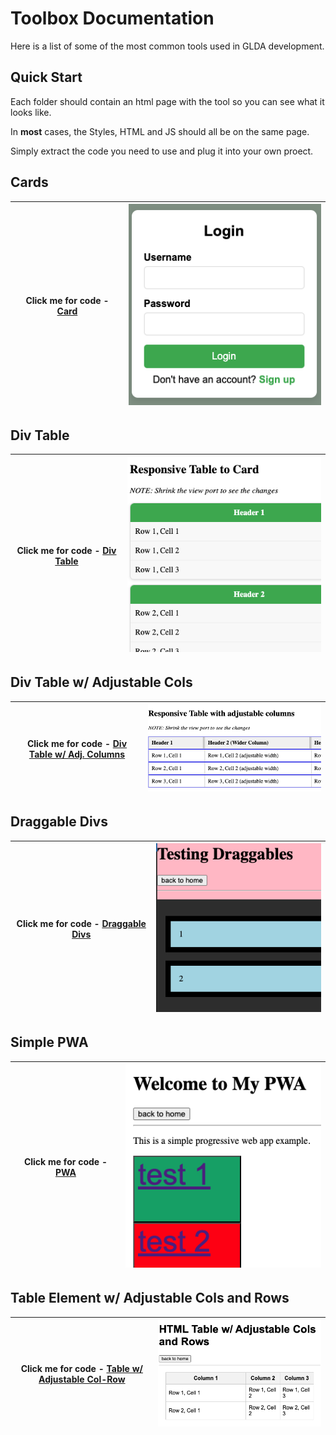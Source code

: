 # Toolbox Documentation

Here is a list of some of the most common tools used in GLDA development.

## Quick Start

Each folder should contain an html page with the tool so you can see what it looks like.

In **most** cases, the Styles, HTML and JS should all be on the same page.

Simply extract the code you need to use and plug it into your own proect.

## Cards

<!-- [Cards](./card/card.html) or  -->

| Click me for code - <a href="./card/card.md" target="blank">Card</a> | ![Alt text](./card/card.png "Card Img") |
| -------------------------------------------------------------------- | --------------------------------------- |

## Div Table

| Click me for code - <a href="./divtable/divtable.md" target="blank">Div Table</a> | ![Alt text](./divtable/divtable.png "Div Table Img") |
| --------------------------------------------------------------------------------- | ---------------------------------------------------- |

## Div Table w/ Adjustable Cols

| Click me for code - <a href="./divtableadjustcol/divtableadjustcol.md" target="blank">Div Table w/ Adj. Columns</a> | ![Alt text](./divtableadjustcol/divtableadjustcol.png "Div Table Adjustable Cols Img") |
| ------------------------------------------------------------------------------------------------------------------- | -------------------------------------------------------------------------------------- |

## Draggable Divs

| Click me for code - <a href="./draggable/draggable.md" target="blank">Draggable Divs</a> | ![Alt text](./draggable/draggable.png "Draggables Img") |
| ---------------------------------------------------------------------------------------- | ------------------------------------------------------- |

## Simple PWA

| Click me for code - <a href="./pwasimple/" target="blank">PWA</a> | ![Alt text](./pwasimple/pwa.png "PWA Img") |
| ----------------------------------------------------------------- | ------------------------------------------ |

## Table Element w/ Adjustable Cols and Rows

| Click me for code - <a href="./tableadjcolrow/tableadjcolrow.html" target="blank">Table w/ Adjustable Col-Row</a> | ![Alt text](./tableadjcolrow/tableadjcolrow.png "Table w/ Adj Col-Row Img") |
| ----------------------------------------------------------------------------------------------------------------- | --------------------------------------------------------------------------- |
